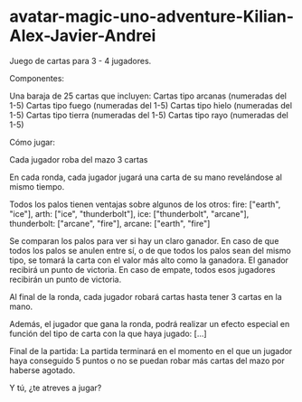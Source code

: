 # avatar-magic-uno-adventure-Kilian-Alex-Javier-Andrei

Juego de cartas para 3 - 4 jugadores.

Componentes:

Una baraja de 25 cartas que incluyen:
Cartas tipo arcanas (numeradas del 1-5)
Cartas tipo fuego (numeradas del 1-5)
Cartas tipo hielo (numeradas del 1-5)
Cartas tipo tierra (numeradas del 1-5)
Cartas tipo rayo (numeradas del 1-5)

Cómo jugar:

Cada jugador roba del mazo 3 cartas

En cada ronda, cada jugador jugará una carta de su mano revelándose al mismo tiempo.

Todos los palos tienen ventajas sobre algunos de los otros:
    fire: ["earth", "ice"],
    arth: ["ice", "thunderbolt"],
    ice: ["thunderbolt", "arcane"],
    thunderbolt: ["arcane", "fire"],
    arcane: ["earth", "fire"]

Se comparan los palos para ver si hay un claro ganador. En caso de que todos los palos se anulen entre sí, o de que todos los palos sean del mismo tipo, se tomará la carta con el valor más alto como la ganadora. El ganador recibirá un punto de victoria. En caso de empate, todos esos jugadores recibirán un punto de victoria.

Al final de la ronda, cada jugador robará cartas hasta tener 3 cartas en la mano.

Además, el jugador que gana la ronda, podrá realizar un efecto especial en función del tipo de carta con la que haya jugado:
[...]

Final de la partida:
La partida terminará en el momento en el que un jugador haya conseguido 5 puntos o no se puedan robar más cartas del mazo por haberse agotado. 

Y tú, ¿te atreves a jugar?
